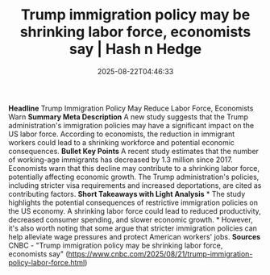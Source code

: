 ﻿---
title: "Trump immigration policy may be shrinking labor force, economists say | Hash n Hedge"
date: "2025-08-22T04:46:33"
category: "Markets"
summary: ""
slug: "trump-immigration-policy-may-be-shrinking-labor-force-econom"
source_urls:
  - ""
seo:
  title: "Trump immigration policy may be shrinking labor force, economists say | Hash n Hedge | Hash n Hedge"
  description: ""
  keywords: ["news", "markets", "brief"]
---
**Headline** Trump Immigration Policy May Reduce Labor Force, Economists Warn  **Summary Meta Description** A new study suggests that the Trump administration's immigration policies may have a significant impact on the US labor force. According to economists, the reduction in immigrant workers could lead to a shrinking workforce and potential economic consequences.  **Bullet Key Points**   A recent study estimates that the number of working-age immigrants has decreased by 1.3 million since 2017.  Economists warn that this decline may contribute to a shrinking labor force, potentially affecting economic growth.  The Trump administration's policies, including stricter visa requirements and increased deportations, are cited as contributing factors.  **Short Takeaways with Light Analysis**  * The study highlights the potential consequences of restrictive immigration policies on the US economy. A shrinking labor force could lead to reduced productivity, decreased consumer spending, and slower economic growth. * However, it's also worth noting that some argue that stricter immigration policies can help alleviate wage pressures and protect American workers' jobs.  **Sources** CNBC - "Trump immigration policy may be shrinking labor force, economists say" (https://www.cnbc.com/2025/08/21/trump-immigration-policy-labor-force.html)